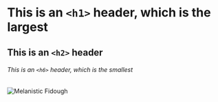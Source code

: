 # This is an `<h1>` header, which is the largest

## This is an `<h2>` header

###### This is an `<h6>` header, which is the smallest

![Melanistic Fidough](https://cdn.discordapp.com/attachments/1226245590317404221/1228092971270803496/926_-_fidough.gif?ex=662ac9b5&is=661854b5&hm=089449bd78543a382a27d59884165c30a48562b752dcf9e0fa678664cb8ca972&)
